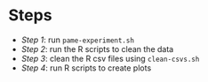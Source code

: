 
# Steps 

* *Step 1*: run `pame-experiment.sh`
* *Step 2*: run the R scripts to clean the data 
* *Step 3*: clean the R csv files using `clean-csvs.sh`
* *Step 4*: run R scripts to create plots
